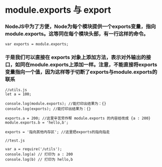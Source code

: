 # module.exports 与 export  

### NodeJS中为了方便，Node为每个模块提供一个exports变量，指向module.exports。这等同在每个模块头部，有一行这样的命令。
```
var exports = module.exports;
```

### 于是我们可以直接在 exports 对象上添加方法，表示对外输出的接口，如同在module.exports上添加一样。注意，不能直接将exports变量指向一个值，因为这样等于切断了exports与module.exports的联系

```
//utils.js
let a = 100;

console.log(module.exports); //能打印出结果为：{}
console.log(exports); //能打印出结果为：{}

exports.a = 200; //这里辛苦劳作帮 module.exports 的内容给改成 {a : 200}
module.exports.b = 'hello,b';

exports = '指向其他内存区'; //这里把exports的指向指走

//test.js

var a = require('/utils');
console.log(a) // 打印为 a : 200
console.log(b) // 打印为 hello,b

```
